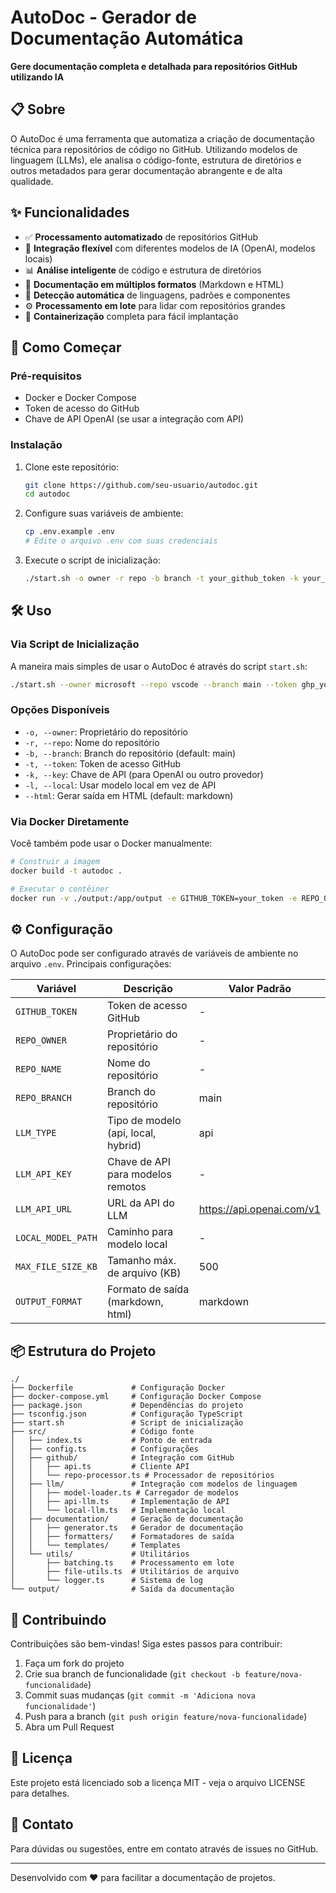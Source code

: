 # AutoDoc - Gerador de Documentação Automática

**Gere documentação completa e detalhada para repositórios GitHub utilizando IA**

## 📋 Sobre

O AutoDoc é uma ferramenta que automatiza a criação de documentação técnica para repositórios de código no GitHub. Utilizando modelos de linguagem (LLMs), ele analisa o código-fonte, estrutura de diretórios e outros metadados para gerar documentação abrangente e de alta qualidade.

## ✨ Funcionalidades

- ✅ **Processamento automatizado** de repositórios GitHub
- 🔄 **Integração flexível** com diferentes modelos de IA (OpenAI, modelos locais)
- 📊 **Análise inteligente** de código e estrutura de diretórios
- 📄 **Documentação em múltiplos formatos** (Markdown e HTML)
- 🧠 **Detecção automática** de linguagens, padrões e componentes
- ⚙️ **Processamento em lote** para lidar com repositórios grandes
- 🐳 **Containerização** completa para fácil implantação

## 🚀 Como Começar

### Pré-requisitos

- Docker e Docker Compose
- Token de acesso do GitHub
- Chave de API OpenAI (se usar a integração com API)

### Instalação

1. Clone este repositório:

   ```bash
   git clone https://github.com/seu-usuario/autodoc.git
   cd autodoc
   ```

2. Configure suas variáveis de ambiente:

   ```bash
   cp .env.example .env
   # Edite o arquivo .env com suas credenciais
   ```

3. Execute o script de inicialização:

   ```bash
   ./start.sh -o owner -r repo -b branch -t your_github_token -k your_llm_api_key
   ```

## 🛠️ Uso

### Via Script de Inicialização

A maneira mais simples de usar o AutoDoc é através do script `start.sh`:

```bash
./start.sh --owner microsoft --repo vscode --branch main --token ghp_yourgithubtoken --key your_api_key
```

### Opções Disponíveis

- `-o, --owner`: Proprietário do repositório
- `-r, --repo`: Nome do repositório
- `-b, --branch`: Branch do repositório (default: main)
- `-t, --token`: Token de acesso GitHub
- `-k, --key`: Chave de API (para OpenAI ou outro provedor)
- `-l, --local`: Usar modelo local em vez de API
- `--html`: Gerar saída em HTML (default: markdown)

### Via Docker Diretamente

Você também pode usar o Docker manualmente:

```bash
# Construir a imagem
docker build -t autodoc .

# Executar o contêiner
docker run -v ./output:/app/output -e GITHUB_TOKEN=your_token -e REPO_OWNER=owner -e REPO_NAME=repo autodoc
```

## ⚙️ Configuração

O AutoDoc pode ser configurado através de variáveis de ambiente no arquivo `.env`. Principais configurações:

| Variável | Descrição | Valor Padrão |
|----------|-----------|--------------|
| `GITHUB_TOKEN` | Token de acesso GitHub | - |
| `REPO_OWNER` | Proprietário do repositório | - |
| `REPO_NAME` | Nome do repositório | - |
| `REPO_BRANCH` | Branch do repositório | main |
| `LLM_TYPE` | Tipo de modelo (api, local, hybrid) | api |
| `LLM_API_KEY` | Chave de API para modelos remotos | - |
| `LLM_API_URL` | URL da API do LLM | <https://api.openai.com/v1> |
| `LOCAL_MODEL_PATH` | Caminho para modelo local | - |
| `MAX_FILE_SIZE_KB` | Tamanho máx. de arquivo (KB) | 500 |
| `OUTPUT_FORMAT` | Formato de saída (markdown, html) | markdown |

## 📦 Estrutura do Projeto

```
./
├── Dockerfile             # Configuração Docker
├── docker-compose.yml     # Configuração Docker Compose
├── package.json           # Dependências do projeto
├── tsconfig.json          # Configuração TypeScript
├── start.sh               # Script de inicialização
├── src/                   # Código fonte
│   ├── index.ts           # Ponto de entrada
│   ├── config.ts          # Configurações
│   ├── github/            # Integração com GitHub
│   │   ├── api.ts         # Cliente API
│   │   └── repo-processor.ts # Processador de repositórios
│   ├── llm/               # Integração com modelos de linguagem
│   │   ├── model-loader.ts # Carregador de modelos
│   │   ├── api-llm.ts     # Implementação de API
│   │   └── local-llm.ts   # Implementação local
│   ├── documentation/     # Geração de documentação
│   │   ├── generator.ts   # Gerador de documentação
│   │   ├── formatters/    # Formatadores de saída
│   │   └── templates/     # Templates
│   └── utils/             # Utilitários
│       ├── batching.ts    # Processamento em lote
│       ├── file-utils.ts  # Utilitários de arquivo
│       └── logger.ts      # Sistema de log
└── output/                # Saída da documentação
```

## 🤝 Contribuindo

Contribuições são bem-vindas! Siga estes passos para contribuir:

1. Faça um fork do projeto
2. Crie sua branch de funcionalidade (`git checkout -b feature/nova-funcionalidade`)
3. Commit suas mudanças (`git commit -m 'Adiciona nova funcionalidade'`)
4. Push para a branch (`git push origin feature/nova-funcionalidade`)
5. Abra um Pull Request

## 📃 Licença

Este projeto está licenciado sob a licença MIT - veja o arquivo LICENSE para detalhes.

## 📧 Contato

Para dúvidas ou sugestões, entre em contato através de issues no GitHub.

---

Desenvolvido com ❤️ para facilitar a documentação de projetos.
